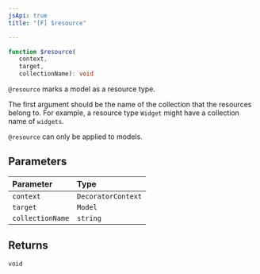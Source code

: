 ```yaml
---
jsApi: true
title: "[F] $resource"

---
```

```ts
function $resource(
   context, 
   target, 
   collectionName): void
```

`@resource` marks a model as a resource type.

The first argument should be the name of the collection that the resources
belong to.  For example, a resource type `Widget` might have a collection
name of `widgets`.

`@resource` can only be applied to models.

## Parameters

| Parameter | Type |
| :------ | :------ |
| `context` | `DecoratorContext` |
| `target` | `Model` |
| `collectionName` | `string` |

## Returns

`void`
